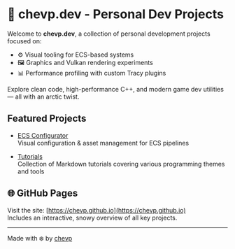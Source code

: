 # 🐧 chevp.dev - Personal Dev Projects

Welcome to **chevp.dev**, a collection of personal development projects focused on:

- ⚙️ Visual tooling for ECS-based systems  
- 🖼️ Graphics and Vulkan rendering experiments  
- 📊 Performance profiling with custom Tracy plugins  

Explore clean code, high-performance C++, and modern game dev utilities — all with an arctic twist.

## Featured Projects

- [ECS Configurator](https://chevp.github.io/ecs-configurator-site/)  
  Visual configuration & asset management for ECS pipelines

- [Tutorials](https://github.com/chevp/tutorials)  
  Collection of Markdown tutorials covering various programming themes and tools

## 🌐 GitHub Pages

Visit the site: [https://chevp.github.io](https://chevp.github.io)  
Includes an interactive, snowy overview of all key projects.

---

Made with ❄️ by [chevp](https://github.com/chevp)
